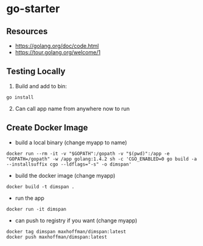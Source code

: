 # go-starter

## Resources
+ https://golang.org/doc/code.html
+ https://tour.golang.org/welcome/1

## Testing Locally
1. Build and add to bin:
```
go install
```

2. Can call app name from anywhere now to run 

## Create Docker Image
+ build a local binary (change myapp to name)
```
docker run --rm -it -v "$GOPATH":/gopath -v "$(pwd)":/app -e "GOPATH=/gopath" -w /app golang:1.4.2 sh -c 'CGO_ENABLED=0 go build -a --installsuffix cgo --ldflags="-s" -o dimspan'
```

+ build the docker image (change myapp)
```
docker build -t dimspan .
```

+ run the app
```
docker run -it dimspan
```

+ can push to registry if you want (change myapp)
```
docker tag dimspan maxhoffman/dimspan:latest
docker push maxhoffman/dimspan:latest
```
